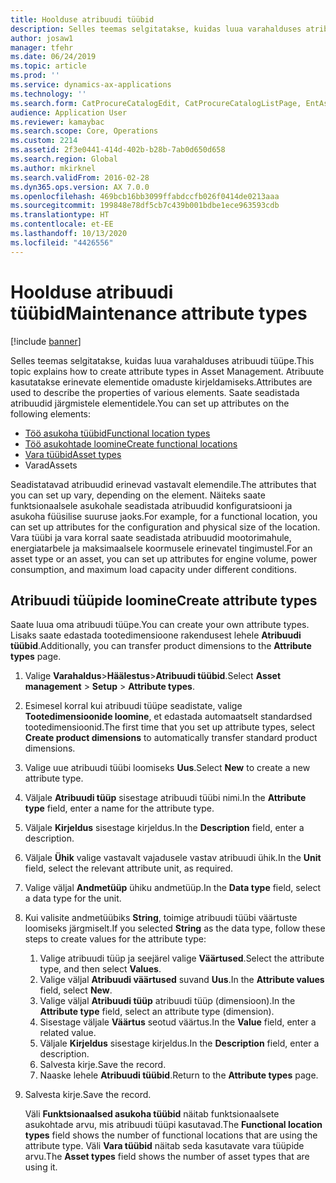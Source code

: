 ```yaml
---
title: Hoolduse atribuudi tüübid
description: Selles teemas selgitatakse, kuidas luua varahalduses atribuudi tüüpe.
author: josaw1
manager: tfehr
ms.date: 06/24/2019
ms.topic: article
ms.prod: ''
ms.service: dynamics-ax-applications
ms.technology: ''
ms.search.form: CatProcureCatalogEdit, CatProcureCatalogListPage, EntAssetFunctionalLocationTypeCopy, EntAssetAttributeType, EntAssetAttributeTypeValue, EntAssetFunctionalLocationType
audience: Application User
ms.reviewer: kamaybac
ms.search.scope: Core, Operations
ms.custom: 2214
ms.assetid: 2f3e0441-414d-402b-b28b-7ab0d650d658
ms.search.region: Global
ms.author: mkirknel
ms.search.validFrom: 2016-02-28
ms.dyn365.ops.version: AX 7.0.0
ms.openlocfilehash: 469bcb16bb3099ffabdccfb026f0414de0213aaa
ms.sourcegitcommit: 199848e78df5cb7c439b001bdbe1ece963593cdb
ms.translationtype: HT
ms.contentlocale: et-EE
ms.lasthandoff: 10/13/2020
ms.locfileid: "4426556"
---
```

# <a name="maintenance-attribute-types"></a><span data-ttu-id="e7677-103">Hoolduse atribuudi tüübid</span><span class="sxs-lookup"><span data-stu-id="e7677-103">Maintenance attribute types</span></span>

[!include [banner](../../includes/banner.md)]

 

<span data-ttu-id="e7677-104">Selles teemas selgitatakse, kuidas luua varahalduses atribuudi tüüpe.</span><span class="sxs-lookup"><span data-stu-id="e7677-104">This topic explains how to create attribute types in Asset Management.</span></span> <span data-ttu-id="e7677-105">Atribuute kasutatakse erinevate elementide omaduste kirjeldamiseks.</span><span class="sxs-lookup"><span data-stu-id="e7677-105">Attributes are used to describe the properties of various elements.</span></span> <span data-ttu-id="e7677-106">Saate seadistada atribuudid järgmistele elementidele.</span><span class="sxs-lookup"><span data-stu-id="e7677-106">You can set up attributes on the following elements:</span></span>

- [<span data-ttu-id="e7677-107">Töö asukoha tüübid</span><span class="sxs-lookup"><span data-stu-id="e7677-107">Functional location types</span></span>](../setup-for-functional-locations/functional-location-types.md)
- [<span data-ttu-id="e7677-108">Töö asukohtade loomine</span><span class="sxs-lookup"><span data-stu-id="e7677-108">Create functional locations</span></span>](../functional-locations/create-functional-locations.md)
- [<span data-ttu-id="e7677-109">Vara tüübid</span><span class="sxs-lookup"><span data-stu-id="e7677-109">Asset types</span></span>](../setup-for-objects/object-types.md)
- <span data-ttu-id="e7677-110">Varad</span><span class="sxs-lookup"><span data-stu-id="e7677-110">Assets</span></span>

<span data-ttu-id="e7677-111">Seadistatavad atribuudid erinevad vastavalt elemendile.</span><span class="sxs-lookup"><span data-stu-id="e7677-111">The attributes that you can set up vary, depending on the element.</span></span> <span data-ttu-id="e7677-112">Näiteks saate funktsionaalsele asukohale seadistada atribuudid konfiguratsiooni ja asukoha füüsilise suuruse jaoks.</span><span class="sxs-lookup"><span data-stu-id="e7677-112">For example, for a functional location, you can set up attributes for the configuration and physical size of the location.</span></span> <span data-ttu-id="e7677-113">Vara tüübi ja vara korral saate seadistada atribuudid mootorimahule, energiatarbele ja maksimaalsele koormusele erinevatel tingimustel.</span><span class="sxs-lookup"><span data-stu-id="e7677-113">For an asset type or an asset, you can set up attributes for engine volume, power consumption, and maximum load capacity under different conditions.</span></span>

## <a name="create-attribute-types"></a><span data-ttu-id="e7677-114">Atribuudi tüüpide loomine</span><span class="sxs-lookup"><span data-stu-id="e7677-114">Create attribute types</span></span>

<span data-ttu-id="e7677-115">Saate luua oma atribuudi tüüpe.</span><span class="sxs-lookup"><span data-stu-id="e7677-115">You can create your own attribute types.</span></span> <span data-ttu-id="e7677-116">Lisaks saate edastada tootedimensioone rakendusest lehele **Atribuudi tüübid**.</span><span class="sxs-lookup"><span data-stu-id="e7677-116">Additionally, you can transfer product dimensions to the **Attribute types** page.</span></span>

1. <span data-ttu-id="e7677-117">Valige **Varahaldus**\>**Häälestus**\>**Atribuudi tüübid**.</span><span class="sxs-lookup"><span data-stu-id="e7677-117">Select **Asset management** \> **Setup** \> **Attribute types**.</span></span>
2. <span data-ttu-id="e7677-118">Esimesel korral kui atribuudi tüüpe seadistate, valige **Tootedimensioonide loomine**, et edastada automaatselt standardsed tootedimensioonid.</span><span class="sxs-lookup"><span data-stu-id="e7677-118">The first time that you set up attribute types, select **Create product dimensions** to automatically transfer standard product dimensions.</span></span>
3. <span data-ttu-id="e7677-119">Valige uue atribuudi tüübi loomiseks **Uus**.</span><span class="sxs-lookup"><span data-stu-id="e7677-119">Select **New** to create a new attribute type.</span></span>
4. <span data-ttu-id="e7677-120">Väljale **Atribuudi tüüp** sisestage atribuudi tüübi nimi.</span><span class="sxs-lookup"><span data-stu-id="e7677-120">In the **Attribute type** field, enter a name for the attribute type.</span></span>
5. <span data-ttu-id="e7677-121">Väljale **Kirjeldus** sisestage kirjeldus.</span><span class="sxs-lookup"><span data-stu-id="e7677-121">In the **Description** field, enter a description.</span></span>
6. <span data-ttu-id="e7677-122">Väljale **Ühik** valige vastavalt vajadusele vastav atribuudi ühik.</span><span class="sxs-lookup"><span data-stu-id="e7677-122">In the **Unit** field, select the relevant attribute unit, as required.</span></span>
7. <span data-ttu-id="e7677-123">Valige väljal **Andmetüüp** ühiku andmetüüp.</span><span class="sxs-lookup"><span data-stu-id="e7677-123">In the **Data type** field, select a data type for the unit.</span></span>
8. <span data-ttu-id="e7677-124">Kui valisite andmetüübiks **String**, toimige atribuudi tüübi väärtuste loomiseks järgmiselt.</span><span class="sxs-lookup"><span data-stu-id="e7677-124">If you selected **String** as the data type, follow these steps to create values for the attribute type:</span></span>

    1. <span data-ttu-id="e7677-125">Valige atribuudi tüüp ja seejärel valige **Väärtused**.</span><span class="sxs-lookup"><span data-stu-id="e7677-125">Select the attribute type, and then select **Values**.</span></span>
    2. <span data-ttu-id="e7677-126">Valige väljal **Atribuudi väärtused** suvand **Uus**.</span><span class="sxs-lookup"><span data-stu-id="e7677-126">In the **Attribute values** field, select **New**.</span></span>
    3. <span data-ttu-id="e7677-127">Valige väljal **Atribuudi tüüp** atribuudi tüüp (dimensioon).</span><span class="sxs-lookup"><span data-stu-id="e7677-127">In the **Attribute type** field, select an attribute type (dimension).</span></span>
    4. <span data-ttu-id="e7677-128">Sisestage väljale **Väärtus** seotud väärtus.</span><span class="sxs-lookup"><span data-stu-id="e7677-128">In the **Value** field, enter a related value.</span></span>
    5. <span data-ttu-id="e7677-129">Väljale **Kirjeldus** sisestage kirjeldus.</span><span class="sxs-lookup"><span data-stu-id="e7677-129">In the **Description** field, enter a description.</span></span>
    6. <span data-ttu-id="e7677-130">Salvesta kirje.</span><span class="sxs-lookup"><span data-stu-id="e7677-130">Save the record.</span></span>
    7. <span data-ttu-id="e7677-131">Naaske lehele **Atribuudi tüübid**.</span><span class="sxs-lookup"><span data-stu-id="e7677-131">Return to the **Attribute types** page.</span></span>

9. <span data-ttu-id="e7677-132">Salvesta kirje.</span><span class="sxs-lookup"><span data-stu-id="e7677-132">Save the record.</span></span>

    <span data-ttu-id="e7677-133">Väli **Funktsionaalsed asukoha tüübid** näitab funktsionaalsete asukohtade arvu, mis atribuudi tüüpi kasutavad.</span><span class="sxs-lookup"><span data-stu-id="e7677-133">The **Functional location types** field shows the number of functional locations that are using the attribute type.</span></span> <span data-ttu-id="e7677-134">Väli **Vara tüübid** näitab seda kasutavate vara tüüpide arvu.</span><span class="sxs-lookup"><span data-stu-id="e7677-134">The **Asset types** field shows the number of asset types that are using it.</span></span>

